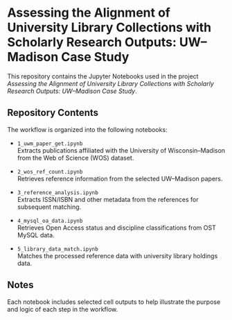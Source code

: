 # Assessing the Alignment of University Library Collections with Scholarly Research Outputs: UW–Madison Case Study

This repository contains the Jupyter Notebooks used in the project *Assessing the Alignment of University Library Collections with Scholarly Research Outputs: UW–Madison Case Study*.

## Repository Contents

The workflow is organized into the following notebooks:

- `1_uwm_paper_get.ipynb`  
  Extracts publications affiliated with the University of Wisconsin–Madison from the Web of Science (WOS) dataset.

- `2_wos_ref_count.ipynb`  
  Retrieves reference information from the selected UW–Madison papers.

- `3_reference_analysis.ipynb`  
  Extracts ISSN/ISBN and other metadata from the references for subsequent matching.

- `4_mysql_oa_data.ipynb`  
  Retrieves Open Access status and discipline classifications from OST MySQL data.

- `5_library_data_match.ipynb`  
  Matches the processed reference data with university library holdings data.

## Notes

Each notebook includes selected cell outputs to help illustrate the purpose and logic of each step in the workflow.
